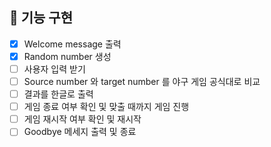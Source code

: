 ## 📝 기능 구현

- [x] Welcome message 출력
- [x] Random number 생성
- [ ] 사용자 입력 받기
- [ ] Source number 와 target number 를 야구 게임 공식대로 비교
- [ ] 결과를 한글로 출력
- [ ] 게임 종료 여부 확인 및 맞출 때까지 게임 진행
- [ ] 게임 재시작 여부 확인 및 재시작
- [ ] Goodbye 메세지 출력 및 종료
